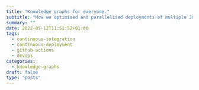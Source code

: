 ```yaml
---
title: "Knowledge graphs for everyone."
subtitle: "How we optimised and parallelised deployments of multiple JupyterHubs across multiple clusters in GitHub."
summary: ""
date: 2022-05-12T11:51:52+01:00
tags:
  - continuous-integration
  - continuous-deployment
  - github-actions
  - devops
categories:
  - knowledge-graphs
draft: false
type: "posts"
---
```

